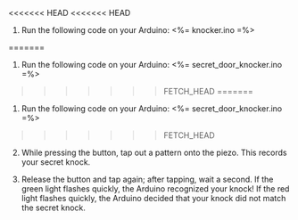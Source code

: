 <<<<<<< HEAD
<<<<<<< HEAD
1. Run the following code on your Arduino:
    <%= knocker.ino =%>

=======
1.  Run the following code on your Arduino: 
    <%= secret_door_knocker.ino =%>
>>>>>>> FETCH_HEAD
=======
1.  Run the following code on your Arduino: 
    <%= secret_door_knocker.ino =%>
>>>>>>> FETCH_HEAD
2. While pressing the button, tap out a pattern onto the piezo. This records your secret knock.

3. Release the button and tap again; after tapping, wait a second. If the green light flashes quickly, the Arduino recognized your knock! If the red light flashes quickly, the Arduino decided that your knock did not match the secret knock.
